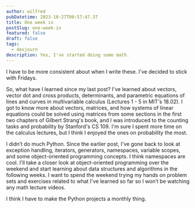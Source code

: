 ```yaml
---
author: wilfred
pubDatetime: 2023-10-27T00:57:47.37
title: One week in
postSlug: one-week-in
featured: false
draft: false
tags:
  - devjourn
description: Yes, I've started doing some math.
---
```


I have to be more consistent about when I write these. I've decided to stick with Fridays.

So, what have I learned since my last post? I've learned about vectors, vector dot and cross products, determinants, and parametric equations of lines and curves in multivariable calculus (Lectures 1 - 5 in MIT's 18.02). I got to know more about vectors, matrices, and how systems of linear equations could be solved using matrices from some sections in the first two chapters of Gilbert Strang's book, and I was introduced to the counting tasks and probability by Stanford's CS 109. I'm sure I spent more time on the calculus lectures, but I think I enjoyed the ones on probability the most.

I didn’t do much Python. Since the earlier post, I've gone back to look at exception handling, iterators, generators, namespaces, variable scopes, and some object-oriented programming concepts. I think namespaces are cool. I'll take a closer look at object-oriented programming over the weekend and start learning about data structures and algorithms in the following weeks. I want to spend the weekend trying my hands on problem sets and exercises related to what I've learned so far so I won’t be watching any math lecture videos.

I think I have to make the Python projects a monthly thing.

